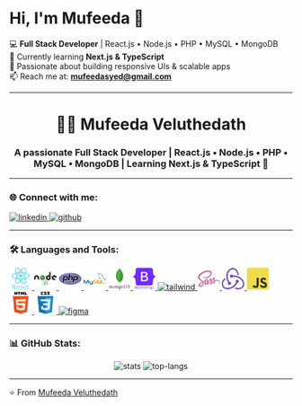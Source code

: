 # Hi, I'm Mufeeda 👋  

💻 **Full Stack Developer** | React.js • Node.js • PHP • MySQL • MongoDB  
🌱 Currently learning **Next.js & TypeScript**  
🚀 Passionate about building responsive UIs & scalable apps  
📫 Reach me at: **mufeedasyed@gmail.com**  

---

<h1 align="center">👩‍💻 Mufeeda Veluthedath</h1>
<h3 align="center">A passionate Full Stack Developer | React.js • Node.js • PHP • MySQL • MongoDB | Learning Next.js & TypeScript 🚀</h3>

---

### 🌐 Connect with me:
<p align="left">
  <a href="https://linkedin.com/in/YOUR-LINKEDIN" target="blank">
    <img src="https://img.shields.io/badge/LinkedIn-0A66C2?logo=linkedin&logoColor=white" alt="linkedin" />
  </a>
  <a href="https://github.com/mufeeda1996" target="blank">
    <img src="https://img.shields.io/badge/GitHub-181717?logo=github&logoColor=white" alt="github" />
  </a>
</p>

---

### 🛠️ Languages and Tools:
<p align="left"> 
  <a href="https://reactjs.org/" target="_blank"> <img src="https://raw.githubusercontent.com/devicons/devicon/master/icons/react/react-original-wordmark.svg" alt="react" width="40" height="40"/> </a>
  <a href="https://nodejs.org" target="_blank"> <img src="https://raw.githubusercontent.com/devicons/devicon/master/icons/nodejs/nodejs-original-wordmark.svg" alt="nodejs" width="40" height="40"/> </a>
  <a href="https://www.php.net" target="_blank"> <img src="https://raw.githubusercontent.com/devicons/devicon/master/icons/php/php-original.svg" alt="php" width="40" height="40"/> </a>
  <a href="https://www.mysql.com/" target="_blank"> <img src="https://raw.githubusercontent.com/devicons/devicon/master/icons/mysql/mysql-original-wordmark.svg" alt="mysql" width="40" height="40"/> </a>
  <a href="https://www.mongodb.com/" target="_blank"> <img src="https://raw.githubusercontent.com/devicons/devicon/master/icons/mongodb/mongodb-original-wordmark.svg" alt="mongodb" width="40" height="40"/> </a>
  <a href="https://getbootstrap.com" target="_blank"> <img src="https://raw.githubusercontent.com/devicons/devicon/master/icons/bootstrap/bootstrap-plain-wordmark.svg" alt="bootstrap" width="40" height="40"/> </a>
  <a href="https://tailwindcss.com/" target="_blank"> <img src="https://www.vectorlogo.zone/logos/tailwindcss/tailwindcss-icon.svg" alt="tailwind" width="40" height="40"/> </a>
  <a href="https://sass-lang.com" target="_blank"> <img src="https://raw.githubusercontent.com/devicons/devicon/master/icons/sass/sass-original.svg" alt="sass" width="40" height="40"/> </a>
  <a href="https://redux.js.org" target="_blank"> <img src="https://raw.githubusercontent.com/devicons/devicon/master/icons/redux/redux-original.svg" alt="redux" width="40" height="40"/> </a>
  <a href="https://developer.mozilla.org/en-US/docs/Web/JavaScript" target="_blank"> <img src="https://raw.githubusercontent.com/devicons/devicon/master/icons/javascript/javascript-original.svg" alt="javascript" width="40" height="40"/> </a>
  <a href="https://www.w3.org/html/" target="_blank"> <img src="https://raw.githubusercontent.com/devicons/devicon/master/icons/html5/html5-original-wordmark.svg" alt="html5" width="40" height="40"/> </a>
  <a href="https://www.w3schools.com/css/" target="_blank"> <img src="https://raw.githubusercontent.com/devicons/devicon/master/icons/css3/css3-original-wordmark.svg" alt="css3" width="40" height="40"/> </a>
  <a href="https://www.figma.com/" target="_blank"> <img src="https://www.vectorlogo.zone/logos/figma/figma-icon.svg" alt="figma" width="40" height="40"/> </a>
</p>

---

### 📊 GitHub Stats:
<p align="center">
  <img src="https://github-readme-stats.vercel.app/api?username=mufeeda1996&show_icons=true&theme=radical" alt="stats" />
  <img src="https://github-readme-stats.vercel.app/api/top-langs/?username=mufeeda1996&layout=compact&theme=radical" alt="top-langs" />
</p>

---

⭐️ From [Mufeeda Veluthedath](https://github.com/mufeeda1996)

